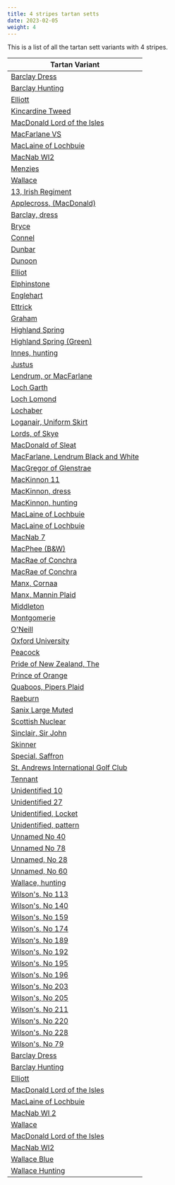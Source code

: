 ```yaml
---
title: 4 stripes tartan setts
date: 2023-02-05
weight: 4
---
```

This is a list of all the tartan sett variants with 4 stripes.

| Tartan Variant |
|---------------|
| [Barclay Dress](/stripes/W/2/Y12/K12/Y/2)||
| [Barclay Hunting](/stripes/G/2/DB32/G32/R/2)||
| [Elliott](/stripes/DB/32/DR8/DB6/R/2)||
| [Kincardine Tweed](/stripes/B/8/LG30/R2/LG/60)||
| [MacDonald Lord of the Isles](/stripes/G/16/R5/G2/R/38)||
| [MacFarlane VS](/stripes/K/14/N12/K2/N/12)||
| [MacLaine of Lochbuie](/stripes/R/64/G16/N8/Y/2)||
| [MacNab WI2](/stripes/G/15/R3/P11/N/2)||
| [Menzies](/stripes/R/5/G5/N3/R/5)||
| [Wallace](/stripes/K/2/R16/K16/Y/2)||
| [13, Irish Regiment](/stripes/DR/2/DG3/LT26/LG/100)||
| [Applecross, (MacDonald)](/stripes/G/36/R4/G14/R/36)||
| [Barclay, dress](/stripes/LN/2/Y12/K12/Y/2)||
| [Bryce](/stripes/R/2/G14/R18/Y/2)||
| [Connel](/stripes/LN/2/R16/K16/Y/2)||
| [Dunbar](/stripes/K/26/LN4/K8/R/56)||
| [Dunoon](/stripes/LN/12/G78/O78/LN/12)||
| [Elliot](/stripes/B/32/DR8/B6/R/2)||
| [Elphinstone](/stripes/G/24/P6/G2/P/6)||
| [Englehart](/stripes/G/106/R26/B4/Y/44)||
| [Ettrick](/stripes/K/12/R62/K62/R/12)||
| [Graham](/stripes/G/24/K8/G2/K/8)||
| [Highland Spring](/stripes/P/10/G6/P38/R/10)||
| [Highland Spring (Green)](/stripes/DR/14/G46/R6/G/14)||
| [Innes, hunting](/stripes/K/60/B14/G72/K/10)||
| [Justus](/stripes/K/30/Y6/K6/Y/6)||
| [Lendrum, or MacFarlane](/stripes/K/67/R32/K6/R/32)||
| [Loch Garth](/stripes/LTA/24/LT12/LTA4/Y/2)||
| [Loch Lomond](/stripes/G/44/LN28/R14/Y/2)||
| [Lochaber](/stripes/B/2/BA2/B16/R/2)||
| [Loganair, Uniform Skirt](/stripes/LN/10/K62/N64/R/10)||
| [Lords, of Skye](/stripes/K/92/LT14/K16/LN/40)||
| [MacDonald of Sleat](/stripes/G/32/R10/G4/R/72)||
| [MacFarlane, Lendrum Black and White](/stripes/K/14/LN12/K2/LN/12)||
| [MacGregor of Glenstrae](/stripes/G/18/R4/G18/R/34)||
| [MacKinnon 11](/stripes/LN/6/R50/G40/R/6)||
| [MacKinnon, dress](/stripes/G/18/T14/LN14/R/2)||
| [MacKinnon, hunting](/stripes/LN/2/LT16/G16/R/2)||
| [MacLaine of Lochbuie](/stripes/B/64/R6/B8/Y/6)||
| [MacLaine of Lochbuie](/stripes/R/64/G16/B8/Y/2)||
| [MacNab 7](/stripes/B/4/P22/R6/G/30)||
| [MacPhee (B&W)](/stripes/K/44/LN6/K6/LN/44)||
| [MacRae of Conchra](/stripes/R/2/LN16/DB16/Y/2)||
| [MacRae of Conchra](/stripes/K/10/LN74/R74/LN/10)||
| [Manx, Cornaa](/stripes/B/2/BA10/B10/LN/2)||
| [Manx, Mannin Plaid](/stripes/LN/2/R10/LT10/Y/2)||
| [Middleton](/stripes/G/32/R2/G4/R/22)||
| [Montgomerie](/stripes/B/6/G2/B6/G/24)||
| [O'Neill](/stripes/G/18/O40/G80/LN/10)||
| [Oxford University](/stripes/B/18/DG32/G112/Y/8)||
| [Peacock](/stripes/B/40/P6/BA14/Y/2)||
| [Pride of New Zealand, The](/stripes/K/4/LN2/K120/N/248)||
| [Prince of Orange](/stripes/B/6/LT40/O56/B/12)||
| [Quaboos, Pipers Plaid](/stripes/LN/18/G46/R46/LN/18)||
| [Raeburn](/stripes/K/36/Y6/K36/Y/36)||
| [Sanix Large Muted](/stripes/B/6/O60/B80/R/6)||
| [Scottish Nuclear](/stripes/LN/4/K30/B64/R/8)||
| [Sinclair, Sir John](/stripes/B/32/K12/G16/Y/2)||
| [Skinner](/stripes/B/2/R32/K32/Y/2)||
| [Special, Saffron](/stripes/B/10/DG86/O43/DG/21)||
| [St. Andrews International Golf Club](/stripes/DG/86/K28/DB28/DR/4)||
| [Tennant](/stripes/K/36/G36/DR42/R/8)||
| [Unidentified 10](/stripes/BA/4/B18/R6/G/28)||
| [Unidentified 27](/stripes/B/16/K6/R8/Y/2)||
| [Unidentified, Locket](/stripes/B/8/R100/G50/LN/4)||
| [Unidentified, pattern](/stripes/B/8/K10/G8/R/2)||
| [Unnamed No 40](/stripes/B/12/BA12/G12/R/2)||
| [Unnamed No 78](/stripes/B/4/G14/B14/LN/2)||
| [Unnamed, No 28](/stripes/B/2/K10/G10/R/12)||
| [Unnamed, No 60](/stripes/P/12/K10/G10/R/2)||
| [Wallace, hunting](/stripes/K/8/G66/K66/Y/8)||
| [Wilson's, No 113](/stripes/LN/2/P6/G6/R/2)||
| [Wilson's, No 140](/stripes/B/2/G14/Y2/K/14)||
| [Wilson's, No 159](/stripes/P/16/K22/G18/R/4)||
| [Wilson's, No 174](/stripes/BA/2/B8/G20/Y/2)||
| [Wilson's, No 189](/stripes/P/8/G20/LN2/R/2)||
| [Wilson's, No 192](/stripes/P/8/G20/R2/Y/2)||
| [Wilson's, No 195](/stripes/B/2/K2/G14/O/10)||
| [Wilson's, No 196](/stripes/B/4/K20/G18/O/18)||
| [Wilson's, No 203](/stripes/B/4/R8/G10/Y/2)||
| [Wilson's, No 205](/stripes/BA/2/B8/G20/LN/2)||
| [Wilson's, No 211](/stripes/G/16/P8/G2/P/4)||
| [Wilson's, No 220](/stripes/LN/4/G18/K22/P/16)||
| [Wilson's, No 228](/stripes/G/18/B2/P8/K/22)||
| [Wilson's, No 79](/stripes/B/2/G14/LN2/K/14)||
| [Barclay Dress](/stripes/LG/2/K12/LG12/N/2)||
| [Barclay Hunting](/stripes/DG/2/DB32/DG32/DR/2)||
| [Elliott](/stripes/DB/32/DRA8/DB6/DR/2)||
| [MacDonald Lord of the Isles](/stripes/DG/32/DR10/DG4/DR/76)||
| [MacLaine of Lochbuie](/stripes/DR/64/DG16/B8/LG/2)||
| [MacNab WI 2](/stripes/B/4/N22/DR6/DG/30)||
| [Wallace](/stripes/K/2/DR16/K16/LG/2)||
| [MacDonald Lord of the Isles](/stripes/DG/16/DR5/DG2/DR/38)||
| [MacNab WI2](/stripes/B/2/N11/DR3/DG/15)||
| [Wallace Blue](/stripes/K/2/DB16/K16/LG/2)||
| [Wallace Hunting](/stripes/K/2/DG16/K16/LG/2)||
